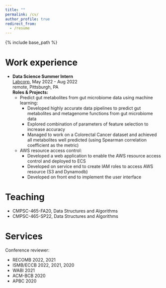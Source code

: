 ```yaml
---
title: ""
permalink: /cv/
author_profile: true
redirect_from:
  - /resume
---
```


{% include base_path %}

Work experience
======
  * **Data Science Summer Intern** \
  [Labcorp](https://www.labcorp.com/), May 2022 - Aug 2022 \
  remote, Pittsburgh, PA \
  **Roles & Projects:**
    - Predict gut metabolites from gut microbiome data using machine learning:
      + Developed highly accurate data pipelines to predict gut metabolites and metagenome functions from gut microbiome data
      + Explored combination of parameters of feature selection to increase accuracy
      + Managed to work on a Colorectal Cancer dataset and achieved all metabolites well predicted (using Spearman correlation coefficient as the metric)
    - AWS resource access control:
      + Developed a web application to enable the AWS resource access control and deployed to ECS
      + Developed on service end to create IAM roles to access AWS resource (S3 and Dynamodb)
      + Developed on front end to implement the user interface
      
Teaching
======
* CMPSC-465-FA20, Data Structures and Algorithms
* CMPSC-465-SP22, Data Structures and Algorithms

Services
======
Conference reviewer:
* RECOMB 2022, 2021
* ISMB/ECCB 2022, 2021, 2020
* WABI 2021
* ACM-BCB 2020
* APBC 2020
